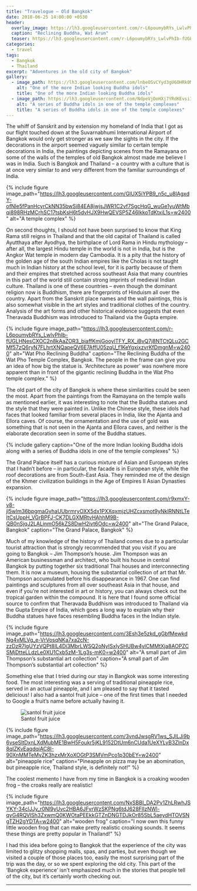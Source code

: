 ```yaml
---
title: "Travelogue – Old Bangkok"
date: 2018-06-25 14:00:00 +0530
header:
  overlay_image: https://lh3.googleusercontent.com/r-L6poumybRYs_LwlvPhIb-fUGLHNesCXOC2n8kAaZOR3_biaffKmjGooylTFY_RX_iBvQ7j8NTCtQLu2GCMf57zQ6ryN7FLhrtXNQapeQV6E7AffU05zqU_f1KeYgxixzvrKfDmgnM=w2400
  caption: "Reclining Buddha, Wat Arun"
  teaser: https://lh3.googleusercontent.com/r-L6poumybRYs_LwlvPhIb-fUGLHNesCXOC2n8kAaZOR3_biaffKmjGooylTFY_RX_iBvQ7j8NTCtQLu2GCMf57zQ6ryN7FLhrtXNQapeQV6E7AffU05zqU_f1KeYgxixzvrKfDmgnM=w2400
categories:
  - travel
tags:
  - Bangkok
  - Thailand
excerpt: "Adventures in the old city of Bangkok"
gallery:
  - image_path: https://lh3.googleusercontent.com/lnbeOSvCYyd3gU6OHRk0M-ROM84Xtllkf2oXzMt0-pY-Iv4_8cYb3cjwmmwpw9IK9Ztx67SpJHcNGQzKIvmKhJK3vu7doJ3GBshIpP_GnPuIMq922f3qjGWYV-crkrN83i6G88kpNIs=w2400
    alt: "One of the more Indian looking Buddha idols"
    title: "One of the more Indian looking Buddha idols"
  - image_path: https://lh3.googleusercontent.com/NdpeVjDoHXj7YRdKEvsiIq5ezO4KNRc1H0nSvYHVyoBT4N8Ti6dpfXw3kd46Z189IweRM54T4ERv5oSOEBiyxy-l2A8eL1N1h9oWOR68VdEnghoDpYi8T30BRMcxCMDDbAh7f_Ap63s=w2400
    alt: "A series of Buddha idols in one of the temple complexes"
    title: "A series of Buddha idols in one of the temple complexes"
---
```

The whiff of Sanskrit and by extension my homeland of India that I got as our flight touched down at the Suvarnabhumi International Airport of Bangkok would only get stronger as we saw the sights in the city. If the decorations in the airport seemed vaguely similar to certain temple decorations in India, the paintings depicting scenes from the Ramayana on some of the walls of the temples of old Bangkok almost made me believe I was in India. Such is Bangkok and Thailand – a country with a culture that is at once very similar to and very different from the familiar surroundings of India.

{% include figure image_path="https://lh3.googleusercontent.com/GIUX5iYPB9_n5c_u8lAgxdY-ofNle5fPanHcyrCkNN35bwSi84EA8jwjsJWR1C2vf7SgcHqG_wuGe1yuWtMbqi898RHzMCrhSC17tsbKsH6t5dvHJX9HwQEVSP5Z46lkkoTdKtxiL1s=w2400" alt="A temple complex" %}

On second thoughts, I should not have been surprised to know that King Rama still reigns in Thailand and that the old capital of Thailand is called Ayutthaya after Ayodhya, the birthplace of Lord Rama in Hindu mythology – after all, the largest Hindu temple in the world is not in India, but is the Angkor Wat temple in modern day Cambodia. It is a pity that the history of the golden age of the south Indian empires like the Cholas is not taught much in Indian history at the school level, for it is partly because of them and their empires that stretched across southeast Asia that many countries in this part of the world still contain strong imprints of medieval Indian culture. Thailand is one of these countries – even though the dominant religion now is Buddhism, there are fingerprints of Hinduism all over the country. Apart from the Sanskrit place names and the wall paintings, this is also somewhat visible in the art styles and traditional clothes of the country. Analysis of the art forms and other historical evidence suggests that even Theravada Buddhism was introduced to Thailand via the Gupta empire.

{% include figure image_path="https://lh3.googleusercontent.com/r-L6poumybRYs_LwlvPhIb-fUGLHNesCXOC2n8kAaZOR3_biaffKmjGooylTFY_RX_iBvQ7j8NTCtQLu2GCMf57zQ6ryN7FLhrtXNQapeQV6E7AffU05zqU_f1KeYgxixzvrKfDmgnM=w2400" alt="Wat Pho Reclining Buddha" caption="The Reclining Buddha of the Wat Pho Temple Complex, Bangkok. The people in the frame can give you an idea of how big the statue is. ‘Architecture as power’ was nowhere more apparent than in front of the gigantic reclining Buddha in the Wat Pho temple complex." %}

The old part of the city of Bangkok is where these similarities could be seen the most. Apart from the paintings from the Ramayana on the temple walls as mentioned earlier, it was interesting to note that the Buddha statues and the style that they were painted in. Unlike the Chinese style, these idols had faces that looked familiar from several places in India, like the Ajanta and Ellora caves. Of course, the ornamentation and the use of gold was something that is not seen in the Ajanta and Ellora caves, and neither is the elaborate decoration seen in some of the Buddha statues.

{% include gallery caption="One of the more Indian looking Buddha idols along with a series of Buddha idols in one of the temple complexes" %}

The Grand Palace itself has a curious mixture of Asian and European styles that I hadn’t before – in particular, the facade is in European style, while the roof decorations are from South-East Asia. They reminded me of the design of the Khmer civilization buildings in the Age of Empires II Asian Dynasties expansion.

{% include figure image_path="https://lh3.googleusercontent.com/r9xmxY-v8-jl5wlm36bpgmaGyhaUUbrmryOXX5dx1PXXqxmjzUHZcxsmot9yNklRNNtLTeItCsUppH_VGrBPFJ-CK7DLGXMRtvHAhhM9B-QB0nSjqJ2LALinmO56kZS8DwH2ivt6Odc=w2400" alt="The Grand Palace, Bangkok" caption="The Grand Palace, Bangkok" %}

Much of my knowledge of the history of Thailand comes due to a particular tourist attraction that is strongly recommended that you visit if you are going to Bangkok – Jim Thompson’s house. Jim Thompson was an American businessman and architect, who built his house in central Bangkok by putting together six traditional Thai houses and interconnecting them. It is now a museum, housing the substantial collection of art that Mr. Thompson accumulated before his disappearance in 1967. One can find paintings and sculptures from all over southeast Asia in that house, and even if you’re not interested in art or history, you can always check out the tropical garden within the compound. It is here that I found some official source to confirm that Theravada Buddhism was introduced to Thailand via the Gupta Empire of India, which goes a long way to explain why their Buddha statues have faces resembling Buddha faces in the Indian style.

{% include figure image_path="https://lh3.googleusercontent.com/3Esh3e5zkd_gGbfMewkdNg4vMLVg_e-VrVosqNKa7xa2cN-zzDzR7lgUYzVQPt8IL4Di3MbrLWSQ2oNyISxIySHUBw4ylCMMtXja8AOPZCSMjDtteLLdzLe0XU1Cxb5zM-1Lg3s-mK0=w2400" alt="A small part of Jim Thompson’s substantial art collection" caption="A small part of Jim Thompson’s substantial art collection" %}

Something else that I tried during our stay in Bangkok was some interesting food. The most interesting was a serving of traditional pineapple rice, served in an actual pineapple, and I am pleased to say that it tasted delicious! I also had a santol fruit juice – one of the first times that I needed to Google a fruit’s name before actually having it.

<figure>
  <img src="https://lh3.googleusercontent.com/U-oUwNz566HOp28TJkywRbWLIHrYrS_tnmGaWYzXhMeNA4RolqRuFA2KZCd_W0AjRlwqiGzbBbZvbMe7vwsoLHeGwLwlQY7BjV-xMNsiU7FMefPzuLGbm6zxVFgPJEtlVKkxo6u7aEg=w2400" alt="santol fruit juice"/>
  <figcaption>Santol fruit juice</figcaption>
</figure>


{% include figure image_path="https://lh3.googleusercontent.com/3vndJwsgRV1ws_SJlLJi9b6vseSltDxnLXdMubME1BwH5Foukr5jKL9152DtUm6nCUda1UeXYLyB3ZlnDx8qIZKvEaqdqiAC8I-90XnMMTeMyZK3hzxMrXoXOGtP3SMVmPco1p30bEY=w2400" alt="pineapple rice" caption="Pineapple on pizza may be an abomination, but pineapple rice, Thailand style, is definitely not!" %}

The coolest memento I have from my time in Bangkok is a croaking wooden frog – the croaks really are realistic!

{% include figure image_path="https://lh3.googleusercontent.com/NxSBBI_DA2Pv1ZhLRwhJSYKY-34clJJy_r0Nl9yUvc2HBA6JFvrWzSKPNg6tdJ628FlIzNWl-qyG4RQVlSh3ZxwmQ0KWOtaPEEkkGTZnDNGTDJkOr85SbL5aeydHTOVSNgTZH2gYDTA=w2400" alt="wooden frog" caption="I now own this funny little wooden frog that can make pretty realistic croaking sounds. It seems these things are pretty popular in Thailand!" %}

I had this idea before going to Bangkok that the experience of the city was limited to glitzy shopping malls, spas, and parties, but even though we visited a couple of those places too, easily the most surprising part of the trip was the day, or so we spent exploring the old city. This part of the ‘Bangkok experience’ isn’t emphasized much in the stories that people tell of the city, but it’s certainly worth checking out.

***

[^1]: Brief side note here. One might wonder about the metric that describes the situation where 'closeness' is defined by arranging on a line and not a circle. In this case, it can be shown that there are no channels that are matched to this metric, and so, even though the metric is mathematically interesting. it doesn't concern us that much here (it's not just mathematically interesting, but a situation where it would be of interest to an information/communication theorist would be too big a detour for this blog post.)

[^2]: In the Hamming case the gap exists for alphabet sizes less than $$49$$, above which there is a construction based on algebraic geometry that closes the gap.

[^3]: Point to note - for 'nice' metrics, one can always translate in this way to calculate the size of the neighbourhood around zero.

[^4]: One of the cool properties of types is that all members of the type class have the same probability. 